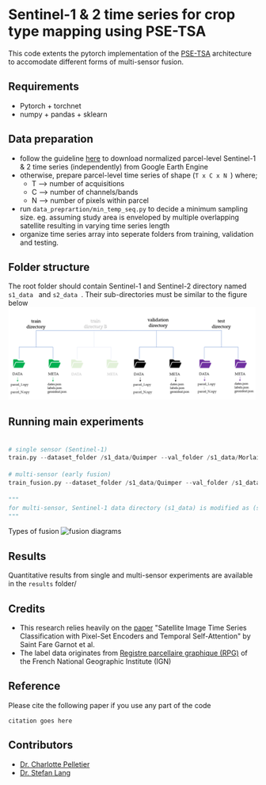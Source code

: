 # Sentinel-1 & 2 time series for crop type mapping using PSE-TSA
This code extents the pytorch implementation of the [PSE-TSA](https://github.com/VSainteuf/pytorch-psetae) architecture to accomodate different forms of multi-sensor fusion.

## Requirements
- Pytorch + torchnet
- numpy + pandas + sklearn

## Data preparation
* follow the guideline [here](https://github.com/ellaampy/GEE-to-NPY) to download normalized parcel-level Sentinel-1 & 2 time series (independently) from Google Earth Engine
* otherwise, prepare parcel-level time series of shape (```T x C x N ```) where;
    * T --> number of acquisitions
    * C --> number of channels/bands
    * N --> number of pixels within parcel
* run ```data_preprartion/min_temp_seq.py``` to decide a minimum sampling size. eg. assuming study area is enveloped by multiple overlapping satellite resulting in varying time series length
* organize time series array into seperate folders from training, validation and testing. 

## Folder structure
The root folder should contain Sentinel-1 and Sentinel-2 directory named ```s1_data ``` and ```s2_data ```. Their sub-directories must be similar to the figure below
<img src="img/folder_structure.PNG" alt="folder structure" width="500">

## Running main experiments
```python

# single sensor (Sentinel-1)
train.py --dataset_folder /s1_data/Quimper --val_folder /s1_data/Morlaix --test_folder /s1_data/Brest --epochs 100 --rdm_seed 1 --sensor S1 --input_dim 2 --mlp1 [2,32,64] --num_classes 12 --npixel 64 --res_dir /output_dir

# multi-sensor (early fusion)
train_fusion.py --dataset_folder /s1_data/Quimper --val_folder /s1_data/Morlaix --test_folder /s1_data/Brest --fusion_type early --epochs 100 --rdm_seed 1 --input_dim 2 --mlp1 [2,32,64] --num_classes 12 --npixel 64 --res_dir /output_dir

"""
for multi-sensor, Sentinel-1 data directory (s1_data) is modified as (s2_data) in the dataset.py script to load Sentinel-2 data. Additionally, input_dim and mlp1 are handled within multi_sensor/models/stclassifier_fusion.py
"""
```

Types of fusion
![fusion diagrams](imgs/fusion.gif)

## Results
Quantitative results from single and multi-sensor experiments are available in the `results` folder/ 

## Credits
* This research relies heavily on the [paper](https://arxiv.org/pdf/1911.07757.pdf) "Satellite Image Time Series Classification with Pixel-Set Encoders and Temporal Self-Attention" by Saint Fare Garnot et al.
* The label data originates from [Registre parcellaire graphique (RPG)](https://www.data.gouv.fr/fr/datasets/registre-parcellaire-graphique-rpg-contours-des-parcelles-et-ilots-culturaux-et-leur-groupe-de-cultures-majoritaire/) of the French National Geographic Institute (IGN)


## Reference
Please cite the following paper if you use any part of the code

```
citation goes here
```

## Contributors
 - [Dr. Charlotte Pelletier](https://sites.google.com/site/charpelletier)
 - [Dr. Stefan Lang](https://scholar.google.com/citations?user=e0X2Y0gAAAAJ&hl=en)